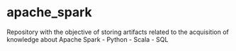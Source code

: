# apache_spark
Repository with the objective of storing artifacts related to the acquisition of knowledge about Apache Spark - Python - Scala - SQL
